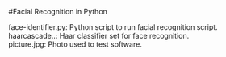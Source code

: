 #Facial Recognition in Python

face-identifier.py: Python script to run facial recognition script.  
haarcascade..: Haar classifier set for face recognition.  
picture.jpg: Photo used to test software.  
